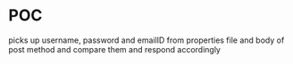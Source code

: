 # POC

picks up username, password and emailID from properties file and body of post method and compare them and respond accordingly
